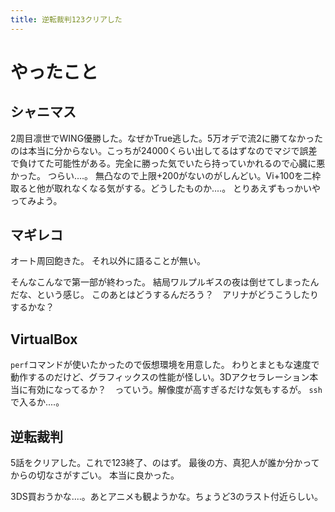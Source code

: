 ```yaml
---
title: 逆転裁判123クリアした
---
```


# やったこと

## シャニマス

2周目凛世でWING優勝した。なぜかTrue逃した。5万オデで流2に勝てなかったのは本当に分からない。こっちが24000くらい出してるはずなのでマジで誤差で負けてた可能性がある。完全に勝った気でいたら持っていかれるので心臓に悪かった。
つらい‥‥。
無凸なので上限+200がないのがしんどい。Vi+100を二枠取ると他が取れなくなる気がする。どうしたものか‥‥。
とりあえずもっかいやってみよう。

## マギレコ

オート周回飽きた。
それ以外に語ることが無い。

そんなこんなで第一部が終わった。
結局ワルプルギスの夜は倒せてしまったんだな、という感じ。
このあとはどうするんだろう？　アリナがどうこうしたりするかな？

## VirtualBox

`perf`コマンドが使いたかったので仮想環境を用意した。
わりとまともな速度で動作するのだけど、グラフィックスの性能が怪しい。3Dアクセラレーション本当に有効になってるか？　っていう。解像度が高すぎるだけな気もするが。
`ssh`で入るか‥‥。

## 逆転裁判

5話をクリアした。これで123終了、のはず。
最後の方、真犯人が誰か分かってからの切なさがすごい。
本当に良かった。

3DS買おうかな‥‥。あとアニメも観ようかな。ちょうど3のラスト付近らしい。
